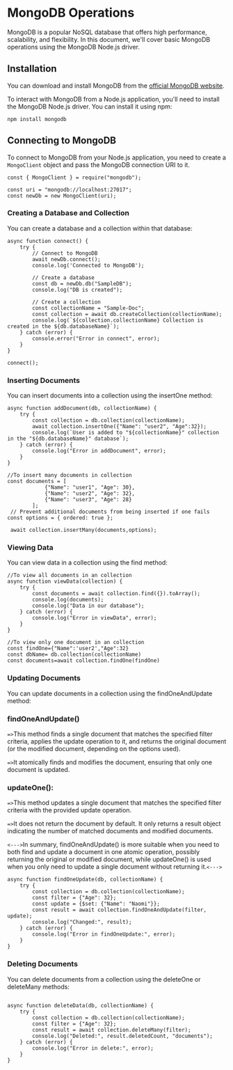 # MongoDB Operations

MongoDB is a popular NoSQL database that offers high performance, scalability, and flexibility. In this document, we'll cover basic MongoDB operations using the MongoDB Node.js driver.

## Installation
You can download and install MongoDB from the [official MongoDB website](https://www.mongodb.com/try/download/community).

To interact with MongoDB from a Node.js application, you'll need to install the MongoDB Node.js driver. You can install it using npm:

`npm install mongodb`

## Connecting to MongoDB

To connect to MongoDB from your Node.js application, you need to create a `MongoClient` object and pass the MongoDB connection URI to it. 

```JS
const { MongoClient } = require("mongodb");

const uri = "mongodb://localhost:27017";
const newDb = new MongoClient(uri);

```
### Creating a Database and Collection
You can create a database and a collection within that database:

```JS
async function connect() {
    try {
        // Connect to MongoDB
        await newDb.connect();
        console.log('Connected to MongoDB');
        
        // Create a database
        const db = newDb.db("SampleDB");
        console.log("DB is created");

        // Create a collection
        const collectionName = "Sample-Doc";
        const collection = await db.createCollection(collectionName);
        console.log(`${collection.collectionName} Collection is created in the ${db.databaseName}`);
    } catch (error) {
        console.error("Error in connect", error);
    }
}

connect();

```

### Inserting Documents
You can insert documents into a collection using the insertOne method:

```JS
async function addDocument(db, collectionName) {
    try {
        const collection = db.collection(collectionName);
        await collection.insertOne({"Name": "user2", "Age":32});
        console.log(`User is added to "${collectionName}" collection in the "${db.databaseName}" database`);
    } catch (error) {
        console.log("Error in addDocument", error);
    }
}

```

```JS
//To insert many documents in collection
const documents = [
            {"Name": "user1", "Age": 30},
            {"Name": "user2", "Age": 32},
            {"Name": "user3", "Age": 28}
        ];
 // Prevent additional documents from being inserted if one fails
const options = { ordered: true };

 await collection.insertMany(documents,options);
```

### Viewing Data
You can view data in a collection using the find method:
```JS
//To view all documents in an collection 
async function viewData(collection) {
    try {
        const documents = await collection.find({}).toArray();
        console.log(documents);
        console.log("Data in our database");
    } catch (error) {
        console.log("Error in viewData", error);
    }
}

```

```JS
//To view only one document in an collection 
const findOne={"Name":'user2',"Age":32} 
const dbName= db.collection(collectionName)
const documents=await collection.findOne(findOne)
```

### Updating Documents
You can update documents in a collection using the findOneAndUpdate method:

### findOneAndUpdate()
`=>`This method finds a single document that matches the specified filter criteria, applies the update operation to it, and returns the original document (or the modified document, depending on the options used).

`=>`It atomically finds and modifies the document, ensuring that only one document is updated.

### updateOne():
`=>`This method updates a single document that matches the specified filter criteria with the provided update operation.

`=>`It does not return the document by default. It only returns a result object indicating the number of matched documents and modified documents.

`<--->`In summary, findOneAndUpdate() is more suitable when you need to both find and update a document in one atomic operation, possibly returning the original or modified document, while updateOne() is used when you only need to update a single document without returning it.`<--->`

```JS
async function findOneUpdate(db, collectionName) {
    try {
        const collection = db.collection(collectionName);   
        const filter = {"Age": 32};
        const update = {$set: {"Name": "Naomi"}};
        const result = await collection.findOneAndUpdate(filter, update);
        console.log("Changed:", result);
    } catch (error) {
        console.log("Error in findOneUpdate:", error);
    }
}
```
### Deleting Documents
You can delete documents from a collection using the deleteOne or deleteMany methods:

``` JS

async function deleteData(db, collectionName) {
    try {
        const collection = db.collection(collectionName);   
        const filter = {"Age": 32};
        const result = await collection.deleteMany(filter);
        console.log("Deleted:", result.deletedCount, "documents");
    } catch (error) {
        console.log("Error in delete:", error);
    }
}
```